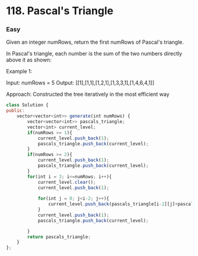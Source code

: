 # 118. Pascal's Triangle
### Easy

Given an integer numRows, return the first numRows of Pascal's triangle.

In Pascal's triangle, each number is the sum of the two numbers directly above it as shown:

Example 1:

Input: numRows = 5
Output: [[1],[1,1],[1,2,1],[1,3,3,1],[1,4,6,4,1]]

Approach: Constructed the tree iteratively in the most efficient way


```javascript
class Solution {
public:
    vector<vector<int>> generate(int numRows) {
        vector<vector<int>> pascals_triangle;
        vector<int> current_level;
        if(numRows >= 1){
            current_level.push_back(1);
            pascals_triangle.push_back(current_level);
        }
        if(numRows >= 2){
            current_level.push_back(1);
            pascals_triangle.push_back(current_level);
        }
        for(int i = 3; i<=numRows; i++){
            current_level.clear();
            current_level.push_back(1);
            
            for(int j = 0; j<i-2; j++){
                current_level.push_back(pascals_triangle[i-2][j]+pascals_triangle[i-2][j+1]);
            }
            current_level.push_back(1);
            pascals_triangle.push_back(current_level);

        }
        return pascals_triangle;
    }
};
```